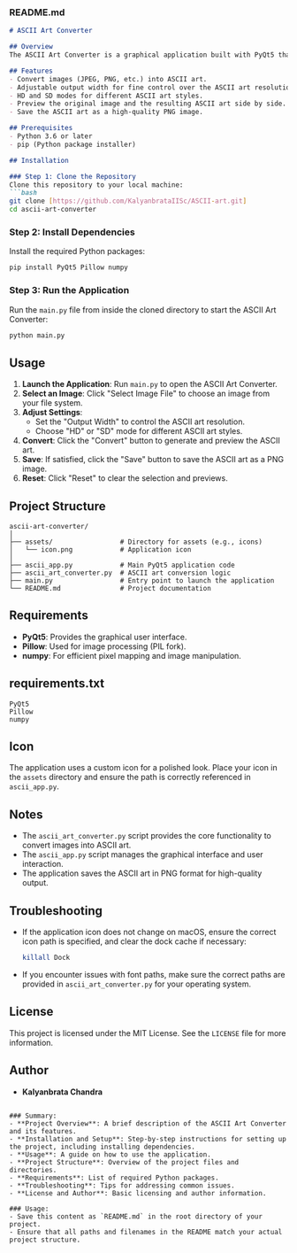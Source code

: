### README.md
```markdown
# ASCII Art Converter

## Overview
The ASCII Art Converter is a graphical application built with PyQt5 that converts images into ASCII art. The application allows users to select an image, adjust the output width, choose between HD and SD modes, and preview the generated ASCII art before saving it. It features an easy-to-use graphical interface and an icon for a polished look.

## Features
- Convert images (JPEG, PNG, etc.) into ASCII art.
- Adjustable output width for fine control over the ASCII art resolution.
- HD and SD modes for different ASCII art styles.
- Preview the original image and the resulting ASCII art side by side.
- Save the ASCII art as a high-quality PNG image.

## Prerequisites
- Python 3.6 or later
- pip (Python package installer)

## Installation

### Step 1: Clone the Repository
Clone this repository to your local machine:
```bash
git clone [https://github.com/KalyanbrataIISc/ASCII-art.git]
cd ascii-art-converter
```

### Step 2: Install Dependencies
Install the required Python packages:
```bash
pip install PyQt5 Pillow numpy
```

### Step 3: Run the Application
Run the `main.py` file from inside the cloned directory to start the ASCII Art Converter:
```bash
python main.py
```

## Usage
1. **Launch the Application**: Run `main.py` to open the ASCII Art Converter.
2. **Select an Image**: Click "Select Image File" to choose an image from your file system.
3. **Adjust Settings**:
   - Set the "Output Width" to control the ASCII art resolution.
   - Choose "HD" or "SD" mode for different ASCII art styles.
4. **Convert**: Click the "Convert" button to generate and preview the ASCII art.
5. **Save**: If satisfied, click the "Save" button to save the ASCII art as a PNG image.
6. **Reset**: Click "Reset" to clear the selection and previews.

## Project Structure
```
ascii-art-converter/
│
├── assets/                 # Directory for assets (e.g., icons)
│   └── icon.png            # Application icon
│
├── ascii_app.py            # Main PyQt5 application code
├── ascii_art_converter.py  # ASCII art conversion logic
├── main.py                 # Entry point to launch the application
└── README.md               # Project documentation
```

## Requirements
- **PyQt5**: Provides the graphical user interface.
- **Pillow**: Used for image processing (PIL fork).
- **numpy**: For efficient pixel mapping and image manipulation.

## requirements.txt
```
PyQt5
Pillow
numpy
```

## Icon
The application uses a custom icon for a polished look. Place your icon in the `assets` directory and ensure the path is correctly referenced in `ascii_app.py`.

## Notes
- The `ascii_art_converter.py` script provides the core functionality to convert images into ASCII art.
- The `ascii_app.py` script manages the graphical interface and user interaction.
- The application saves the ASCII art in PNG format for high-quality output.

## Troubleshooting
- If the application icon does not change on macOS, ensure the correct icon path is specified, and clear the dock cache if necessary:
  ```bash
  killall Dock
  ```
- If you encounter issues with font paths, make sure the correct paths are provided in `ascii_art_converter.py` for your operating system.

## License
This project is licensed under the MIT License. See the `LICENSE` file for more information.

## Author
- **Kalyanbrata Chandra** 
```

### Summary:
- **Project Overview**: A brief description of the ASCII Art Converter and its features.
- **Installation and Setup**: Step-by-step instructions for setting up the project, including installing dependencies.
- **Usage**: A guide on how to use the application.
- **Project Structure**: Overview of the project files and directories.
- **Requirements**: List of required Python packages.
- **Troubleshooting**: Tips for addressing common issues.
- **License and Author**: Basic licensing and author information.

### Usage:
- Save this content as `README.md` in the root directory of your project.
- Ensure that all paths and filenames in the README match your actual project structure.
